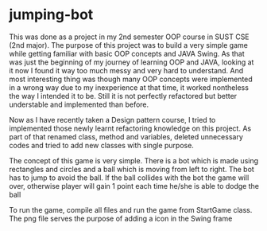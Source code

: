 # jumping-bot
<p>This was done as a project in my 2nd semester OOP course in SUST CSE (2nd major). The purpose of this project was to build a very simple game while getting familiar with basic OOP concepts and JAVA Swing. As that was just the beginning of my journey of learning OOP and JAVA, looking at it now I found it way too much messy and very hard to understand. And most interesting thing was though many OOP concepts were implemented in a wrong way due to my inexperience at that time, it worked nontheless the way I intended it to be. Still it is not perfectly refactored but better understable and implemented than before.</p>

<p>Now as I have recently taken a Design pattern course, I tried to implemented those newly learnt refactoring knowledge on this project. As part of that renamed class, method and variables, deleted unnecessary codes and tried to add new classes with single purpose.</p>

<p>The concept of this game is very simple. There is a bot which is made using rectangles and circles and a ball which is moving from left to right. The bot has to jump to avoid the ball. If the ball collides with the bot the game will over, otherwise player will gain 1 point each time he/she is able to dodge the ball</p>

<p>To run the game, compile all files and run the game from StartGame class. The png file serves the purpose of adding a icon in the Swing frame</p>
